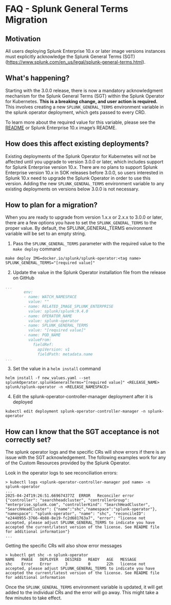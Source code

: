 # FAQ - Splunk General Terms Migration


## Motivation

All users deploying Splunk Enterprise 10.x or later image versions instances must explicitly acknowledge the Splunk General Terms (SGT)(https://www.splunk.com/en_us/legal/splunk-general-terms.html).

## What's happening?

Starting with the 3.0.0 release, there is now a mandatory acknowledgment mechanism for the Splunk General Terms (SGT) within the Splunk Operator for Kubernetes. **This is a breaking change, and user action is required.** This involves creating a new `SPLUNK_GENERAL_TERMS` environment variable in the splunk operator deployment, which gets passed to every CRD.

To learn more about the required value for this variable, please see the [README](../README.md) or Splunk Enterprise 10.x image’s README.

## How does this affect existing deployments?

Existing deployments of the Splunk Operator for Kubernetes will not be affected until you upgrade to version 3.0.0 or later, which includes support for Splunk Enterprise version 10.x. There are no plans to support Splunk Enterprise version 10.x in SOK releases before 3.0.0, so users interested in Splunk 10.x need to upgrade the Splunk Operator in order to use this version. Adding the new `SPLUNK_GENERAL_TERMS` environment variable to any existing deployments on versions below 3.0.0 is not necessary.

## How to plan for a migration?

When you are ready to upgrade from version 1.x.x or 2.x.x to 3.0.0 or later, there are a few options you have to set the `SPLUNK_GENERAL_TERMS` to the proper value. By default, the SPLUNK_GENERAL_TERMS environment variable will be set to an empty string.
1. Pass the `SPLUNK_GENERAL_TERMS` parameter with the required value to the `make deploy` command
```
make deploy IMG=docker.io/splunk/splunk-operator:<tag name> SPLUNK_GENERAL_TERMS="[required value]"
```
2. Update the value in the Splunk Operator installation file from the release on GitHub
```yaml
...
        env:
        - name: WATCH_NAMESPACE
          value: ""
        - name: RELATED_IMAGE_SPLUNK_ENTERPRISE
          value: splunk/splunk:9.4.0
        - name: OPERATOR_NAME
          value: splunk-operator
        - name: SPLUNK_GENERAL_TERMS
          value: "[required value]"
        - name: POD_NAME
          valueFrom:
            fieldRef:
              apiVersion: v1
              fieldPath: metadata.name
...
```
3. Set the value in a `helm install` command
```
helm install -f new_values.yaml --set splunkOperator.splunkGeneralTerms="[required value]" <RELEASE_NAME> splunk/splunk-operator -n <RELEASE_NAMESPACE>
```
4. Edit the splunk-operator-controller-manager deployment after it is deployed
```
kubectl edit deployment splunk-operator-controller-manager -n splunk-operator
```

## How can I know that the SGT acceptance is not correctly set?

The splunk operator logs and the specific CRs will show errors if there is an issue with the SGT acknowledgement. The following examples work for any of the Custom Resources provided by the Splunk Operator.

Look in the operator logs to see reconciliation errors:
```
> kubectl logs <splunk-operator-controller-manager pod name> -n splunk-operator
...
2025-04-24T19:26:51.669674377Z	ERROR	Reconciler error	{"controller": "searchheadcluster", "controllerGroup": "enterprise.splunk.com", "controllerKind": "SearchHeadCluster", "SearchHeadCluster": {"name":"shc","namespace":"splunk-operator"}, "namespace": "splunk-operator", "name": "shc", "reconcileID": "e2440955-3766-4b88-8e19-fc2d681763a7", "error": "license not accepted, please adjust SPLUNK_GENERAL_TERMS to indicate you have accepted the current/latest version of the license. See README file for additional information"}
...
```

Getting the specific CRs will also show error messages
```
> kubectl get shc -n splunk-operator
NAME   PHASE   DEPLOYER   DESIRED   READY   AGE   MESSAGE
shc    Error   Error      3         0       22h   license not accepted, please adjust SPLUNK_GENERAL_TERMS to indicate you have accepted the current/latest version of the license. See README file for additional information
```

Once the `SPLUNK_GENERAL_TERMS` environment variable is updated, it will get added to the individual CRs and the error will go away. This might take a few minutes to take effect.